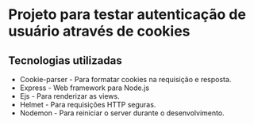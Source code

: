 # Projeto para testar autenticação de usuário através de cookies

## Tecnologias utilizadas

- Cookie-parser - Para formatar cookies na requisição e resposta.
- Express - Web framework para Node.js
- Ejs - Para renderizar as views.
- Helmet - Para requisições HTTP seguras.
- Nodemon - Para reiniciar o server durante o desenvolvimento.